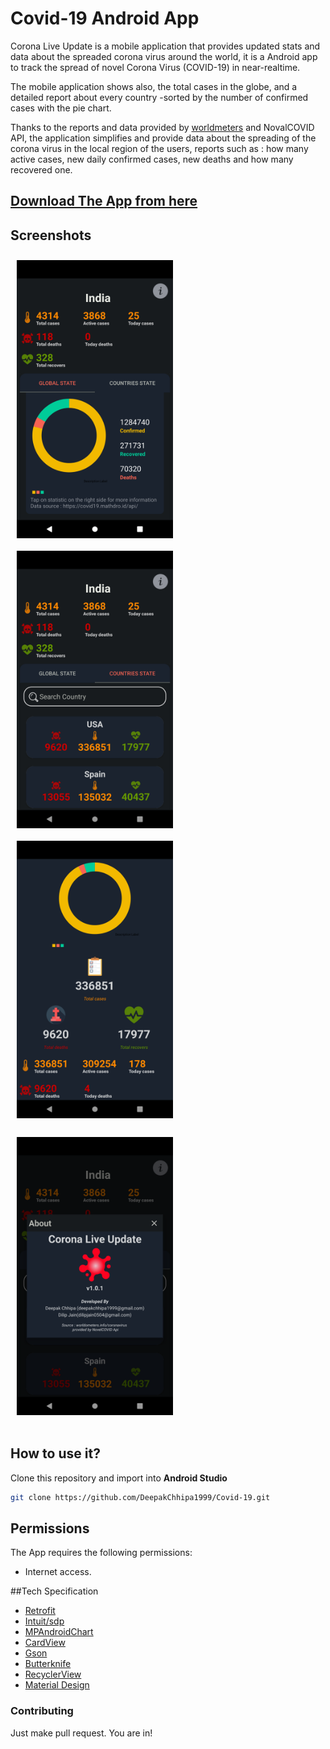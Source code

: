 # Covid-19 Android App


Corona Live Update is a mobile application that provides updated stats and data about the spreaded corona virus around the world,  it is a Android app to track the spread of novel Corona Virus (COVID-19) in near-realtime.

The mobile application shows also, the total cases in the globe, and a detailed report about every country -sorted by the number of confirmed cases with the pie chart.

Thanks to the reports and data provided by [worldmeters](https://www.worldometers.info/coronavirus/) and NovalCOVID API, the application simplifies and provide data about the spreading of the corona virus in the local region of the users, reports such as : how many active cases, new daily confirmed cases, new deaths and how many recovered one.


## [Download The App from here ](https://raw.githubusercontent.com/DeepakChhipa1999/Covid-19/master/app/release/app-release.apk)

## Screenshots

[<img src="screenshots/screenshot1.png" align="left"
width="250"
    hspace="10" vspace="10">](screenshots/screenshot1.png)
[<img src="screenshots/screenshot2.png" align="center"
width="250"
    hspace="10" vspace="10">](screenshots/screenshot2.png)
[<img src="screenshots/screenshot3.png" align="center"
width="250"
    hspace="10" vspace="10">](screenshots/screenshot3.png)
[<img src="screenshots/screenshot4.png" align="center"
width="250"
    hspace="10" vspace="20">](screenshots/screenshot4.png)


## How to use it?
Clone this repository and import into **Android Studio**
```bash
git clone https://github.com/DeepakChhipa1999/Covid-19.git
```

## Permissions
The App requires the following permissions:
- Internet access.

##Tech Specification
- [Retrofit](https://square.github.io/retrofit/)
- [Intuit/sdp](https://github.com/intuit/sdp)
- [MPAndroidChart](https://github.com/PhilJay/MPAndroidChart)
- [CardView]()
- [Gson](https://github.com/google/gson)
- [Butterknife](https://jakewharton.github.io/butterknife/)
- [RecyclerView](https://developer.android.com/jetpack/androidx/releases/recyclerview)
- [Material Design](https://material.io/develop/android/components/)







### Contributing
Just make pull request. You are in!